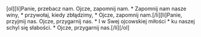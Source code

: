 [ol][li]Panie, przebacz nam. Ojcze, zapomnij nam. * Zapomnij nam nasze winy, * przywołaj, kiedy zbłądzimy, * Ojcze, zapomnij nam.[/li][li]Panie, przyjmij nas. Ojcze, przygarnij nas. * I w Swej ojcowskiej miłości * ku naszej schyl się słabości. * Ojcze, przygarnij nas.[/li][/ol]